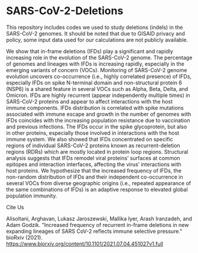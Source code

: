 # SARS-CoV-2-Deletions
This repository includes codes we used to study deletions (indels) in the SARS-CoV-2 genomes. It should be noted that due to GISAID privacy and policy, some input data used for our calculations are not publicly available.

We show that in-frame deletions (IFDs) play a significant and rapidly increasing role in the evolution of the SARS-CoV-2 genome. The percentage of genomes and lineages with IFDs is increasing rapidly, especially in the emerging variants of concern (VOCs). Monitoring of SARS-CoV-2 genome evolution uncovers co-occurrence (i.e., highly correlated presence) of IFDs, especially IFDs on spike N-terminal domain and non-structural protein 6 (NSP6) is a shared feature in several VOCs such as Alpha, Beta, Delta, and Omicron. IFDs are highly recurrent (appear independently multiple times) in SARS-CoV-2 proteins and appear to affect interactions with the host immune components. IFDs distribution is correlated with spike mutations associated with immune escape and growth in the number of genomes with IFDs coincides with the increasing population resistance due to vaccination and previous infections. The IFDs occur in the spike glycoprotein, but also in other proteins, especially those involved in interactions with the host immune system. We also showed that IFDs concentrated on specific regions of individual SARS-CoV-2 proteins known as recurrent-deletion regions (RDRs) which are mostly located in protein loop regions. Structural analysis suggests that IFDs remodel viral proteins’ surfaces at common epitopes and interaction interfaces, affecting the virus’ interactions with host proteins. We hypothesize that the increased frequency of IFDs, the non-random distribution of IFDs and their independent co-occurrence in several VOCs from diverse geographic origins (i.e., repeated appearance of the same combinations of IFDs) is an adaptive response to elevated global population immunity.


Cite Us

Alisoltani, Arghavan, Lukasz Jaroszewski, Mallika Iyer, Arash Iranzadeh, and Adam Godzik. "Increased frequency of recurrent in-frame deletions in new expanding lineages of SARS CoV-2 reflects immune selective pressure." bioRxiv (2021).
https://www.biorxiv.org/content/10.1101/2021.07.04.451027v1.full
